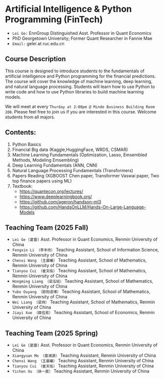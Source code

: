 # Artificial Intelligence & Python Programming (FinTech)
- `Lei Ge:` EnnGroup Distinguished Asst. Professor in Quant Economics
-  PhD Georgetown University; Former Quant Researcher in Fannie Mae
- `Email:` gelei at ruc.edu.cn

## Course Description
This course is designed to introduce students to the fundamentals of artificial intelligence and Python programming for the financial predictions. The course will cover the knowledge of machine learning, deep learning, and natural language processing. Students will learn how to use Python to write code and how to use Python libraries to build machine learning models. 

We will meet at every `Thurday at 2:00pm @ Minde Business Building Room 208`. Please feel free to join us if you are interested in this course. Welcome students from all majors.

## Contents:
1. Python Basics 
2. Financial Big data (Kaggle,HuggingFace, WRDS, CSMAR)
3. Machine Learning Fundamentals (Optimization, Lasso, Emsembled Methods, Modeling Emsembling)
4. Deep Learning Fundamentals (ANN, CNN)
5. Natural Language Processing Fundamentals (Transformers)
6. Papers Reading (XGBOOST Chen paper, Transformer Vaswai paper, Two top finance papers using ML)
7. Textbook:
   - https://quantecon.org/lectures/
   - https://www.deeplearningbook.org/
   - https://github.com/ageron/handson-ml3
   - https://github.com/HandsOnLLM/Hands-On-Large-Language-Models



## Teaching Team (2025 Fall)
- `Lei Ge (葛雷)` Asst. Professor in Quant Economics, Renmin University of China
- `Fengxin Li （李丰欣）` Teaching Assistant, School of Information Science, Renmin University of China
- `Chenxi Wang （王晨曦）` Teaching Assistant, School of Mathematics, Renmin University of China
- `Tianyou Cui （崔天佑）` Teaching Assistant, School of Mathematics, Renmin University of China
- `Hongming Liang （梁泓铭）` Teaching Assistant, School of Mathematics, Renmin University of China
- `Yubo Ouyang （欧阳语博）` Teaching Assistant, School of Mathematics, Renmin University of China
- `Wei Liang （梁炜）` Teaching Assistant, School of Mathematics, Renmin University of China
- `Jiayi Xue （薛佳易）` Teaching Assistant, School of Economics, Renmin University of China



## Teaching Team (2025 Spring)
- `Lei Ge (葛雷)` Asst. Professor in Quant Economics, Renmin University of China
- `Xiangyuan Mo （莫湘源）`  Teaching Assistant, Renmin University of China
- `Chenxi Wang （王晨曦）` Teaching Assistant, Renmin University of China
- `Tianyou Cui （崔天佑）` Teaching Assistant, Renmin University of China
- `Yichen Xu （徐一宸）` Teaching Assistant, Renmin University of China



